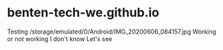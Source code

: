 # benten-tech-we.github.io
Testing
/storage/emulated/0/Android/IMG_20200606_084157.jpg
Working or not working
I don't know
Let's see
